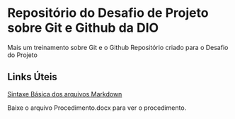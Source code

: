 # Repositório do Desafio de Projeto sobre Git e Github da DIO
Mais um treinamento sobre Git e o Github
Repositório criado para o Desafio do Projeto
## Links Úteis
[Sintaxe Básica dos arquivos Markdown](https://www.markdownguide.org/basic-syntax/)

Baixe o arquivo Procedimento.docx para ver o procedimento.
